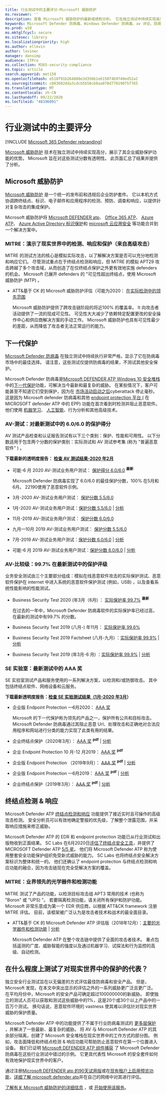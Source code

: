 ```yaml
---
title: 行业测试中的主要评分-Microsoft 威胁防护
ms.reviewer: ''
description: 查看 Microsoft 威胁防护的最新成绩和分析。 它在独立测试中持续实现高分数 (AV 测试、AV 比较级、SE 实验室、MITRE ATT&CK) 。 查看最新的分数和分析。
keywords: Microsoft Defender 防病毒、Windows Defender 防病毒、av 评论、防病毒测试、av 测试、最新 av 分数、检测分数、安全产品测试安全行业测试、行业防病毒测试、最佳防病毒、防病毒、av 测试、av-比较级、SE 实验室、MITRE ATT&CK、endpoint protection 平台、EPP、终结点检测和响应、EDR、Windows 10、Microsoft Defender 防病毒、WDAV、MDATP、Microsoft 威胁防护、安全性、恶意软件、av、防病毒、分数、计分、下一代保护
ms.prod: w10
ms.mktglfcycl: secure
ms.sitesec: library
ms.localizationpriority: high
ms.author: ellevin
author: levinec
manager: dansimp
audience: ITPro
ms.collection: M365-security-compliance
ms.topic: article
search.appverid: met150
ms.openlocfilehash: e518f91b264680e3d356b1e6158f4b9740ed52a2
ms.sourcegitcommit: c083602dda3cdcb5b58cb8aa070d77019075f765
ms.translationtype: MT
ms.contentlocale: zh-CN
ms.lasthandoff: 09/22/2020
ms.locfileid: "48196091"
---
```

# <a name="top-scoring-in-industry-tests"></a>行业测试中的主要评分

[!INCLUDE [Microsoft 365 Defender rebranding](../includes/microsoft-defender.md)]


[Microsoft 威胁防护](https://www.microsoft.com/security/business/threat-protection/integrated-threat-protection) 技术在独立测试中持续实现高分，展示了其企业威胁保护功能的优势。 Microsoft 旨在对这些测试分数有透明性。 此页面汇总了结果并提供了分析。

## <a name="microsoft-threat-protection"></a>Microsoft 威胁防护

[Microsoft 威胁防护](https://docs.microsoft.com/microsoft-365/security/mtp/microsoft-threat-protection) 是一个统一的发布前和违规后企业防护套件。 它以本机方式协调跨终结点、标识、电子邮件和应用程序的检测、预防、调查和响应，以提供针对复杂攻击的集成保护。

Microsoft 威胁防护将 [Microsoft DEFENDER atp](https://www.microsoft.com/microsoft-365/windows/microsoft-defender-atp)、 [Office 365 ATP](https://www.microsoft.com/microsoft-365/exchange/advance-threat-protection)、 [Azure ATP](https://azure.microsoft.com/features/azure-advanced-threat-protection/)、 [Azure Active Directory 标识保护](https://docs.microsoft.com/azure/active-directory/identity-protection/overview-identity-protection)和 [microsoft 云应用安全](https://www.microsoft.com/microsoft-365/enterprise-mobility-security/cloud-app-security) 等功能合并到一个解决方案中。

### <a name="mitre-demonstrated-real-world-detection-response-and-protection-from-advanced-attacks"></a>MITRE：演示了现实世界中的检测、响应和保护（来自高级攻击）

MITRE 的测试方法的核心是模拟实际攻击，以了解解决方案是否可以充分地检测和响应它们。 尽管测试重点在于终结点检测和响应，但 MITRE 的模拟 APT29 攻击跨越了多个攻击域，从而创造了在仅终结点保护之外更有效地实施 defenders 的机会。 Microsoft 已展开 defenders 的 "可见性超出终结点，使用 Microsoft 威胁防护 (MTP) 。

- ATT&基于 CK 的 Microsoft 威胁防护评估（可能为2020： [在实际检测中的领先范围](https://www.microsoft.com/security/blog/2020/05/01/microsoft-threat-protection-leads-real-world-detection-mitre-attck-evaluation/)

    Microsoft 威胁防护提供了跨攻击链阶段的将近100% 的覆盖率。 It 向攻击者活动提供了一流的现成可见性。 可见性大大减少了依赖特定配置更改的安全操作中心和供应商解决方案的手动工作。 Microsoft 威胁防护也具有可见性最少的差距，从而降低了攻击者无法正常运行的能力。

## <a name="next-generation-protection"></a>下一代保护

[Microsoft Defender 防病毒](https://docs.microsoft.com/windows/security/threat-protection/microsoft-defender-antivirus/microsoft-defender-antivirus-in-windows-10) 在独立测试中持续执行非常严格，显示了它在防病毒市场中的最佳选择。 请注意，这些测试仅提供防病毒的结果，不测试其他安全保护。

Microsoft Defender 防病毒是[Microsoft DEFENDER ATP Windows 10 安全堆栈](https://docs.microsoft.com/windows/security/threat-protection/microsoft-defender-atp/microsoft-defender-advanced-threat-protection)中的[下一代保护](https://www.youtube.com/watch?v=Xy3MOxkX_o4)功能，可解决当今最新和最复杂的威胁。 在某些情况下，客户可能甚至不知道它们受到保护，因为在 [市场活动启动之后](https://cloudblogs.microsoft.com/microsoftsecure/2018/03/07/behavior-monitoring-combined-with-machine-learning-spoils-a-massive-dofoil-coin-mining-campaign)cyberattack 停止毫秒。 这是因为 Microsoft defender 防病毒和其他 [endpoint protection 平台 (](https://www.microsoft.com/security/blog/2019/08/23/gartner-names-microsoft-a-leader-in-2019-endpoint-protection-platforms-magic-quadrant/) 在 MICROSOFT defender ATP 中的 EPP) 功能在首次看到时检测并阻止恶意软件。 他们使用 [机器学习](https://cloudblogs.microsoft.com/microsoftsecure/2018/06/07/machine-learning-vs-social-engineering)、 [人工智能](https://cloudblogs.microsoft.com/microsoftsecure/2018/02/14/how-artificial-intelligence-stopped-an-emotet-outbreak)、行为分析和其他高级技术。

### <a name="av-test-protection-score-of-6060-in-the-latest-test"></a>AV-测试：对最新测试中的 6.0/6.0 的保护得分

AV 测试产品检查和认证报告测试有以下三个类别：保护、性能和可用性。 以下分数适用于包含两个分数的保护类别：实际测试和 AV 测试参考集 (称为 "普遍恶意软件" ) 。

**下载最新的透明度报告： [检查 AV 测试结果-2020 年2月](https://query.prod.cms.rt.microsoft.com/cms/api/am/binary/RE4CflZ)**

- 可能-6 月 2020 AV-测试业务用户测试： [保护得分 6.0/6.0](https://www.av-test.org/en/antivirus/business-windows-client/windows-10/june-2020/microsoft-windows-defender-antivirus-4.18-202513/) <sup>**最新**</sup>

    Microsoft Defender 防病毒实现了 6.0/6.0 的最佳保护分数，100% 在5月和6月。 22190使用了恶意软件示例。

- 3月-2020 AV-测试业务用户测试： [保护分数 5.5/6.0](https://www.av-test.org/en/antivirus/business-windows-client/windows-10/february-2020/microsoft-windows-defender-antivirus-4.18-200614/)

- 1月-2020 AV-测试业务用户测试：[保护分数 5.5/6.0](https://www.av-test.org/en/antivirus/business-windows-client/windows-10/february-2020/microsoft-windows-defender-antivirus-4.18-200614/)  |  [分析](https://query.prod.cms.rt.microsoft.com/cms/api/am/binary/RE4CflZ)

- 11月-2019 AV-测试业务用户测试： [保护分数 6.0/6.0](https://www.av-test.org/en/antivirus/business-windows-client/windows-10/december-2019/microsoft-windows-defender-antivirus-4.18-195015/)

- 九月—10月 2019 AV-测试业务用户测试： [保护分数 5.5/6.0](https://www.av-test.org/en/antivirus/business-windows-client/windows-10/october-2019/microsoft-windows-defender-antivirus-4.18-194115/)

- 7月-2019 AV-测试业务用户测试：[保护分数 6.0/6.0](https://www.av-test.org/en/antivirus/business-windows-client/windows-10/august-2019/microsoft-windows-defender-antivirus-4.18-193215/)  |  [分析](https://query.prod.cms.rt.microsoft.com/cms/api/am/binary/RE4kagp)

- 可能-6 月 2019 AV-测试业务用户测试：[保护分数 6.0/6.0](https://www.av-test.org/en/antivirus/business-windows-client/windows-10/june-2019/microsoft-windows-defender-antivirus-4.18-192415/)  |  [分析](https://query.prod.cms.rt.microsoft.com/cms/api/am/binary/RE3Esbl)

### <a name="av-comparatives-protection-rating-of-997-in-the-latest-test"></a>AV-比较级：99.7% 在最新测试中的保护评级

业务安全测试由三个主要部分组成：模拟在线恶意软件攻击的实际保护测试、恶意软件保护在 internet 中进入系统的恶意软件保护测试 (例如，USB) ，以及查看系统性能影响的性能测试。

- Business Security Test 2020 (年3月（6月) ： [实际保护率 99.7%](https://www.av-comparatives.org/tests/business-security-test-2020-march-june/) <sup>**最新**</sup>

    在过去的一年中，Microsoft Defender 防病毒软件的实际保护率已经过高，在最新的测试中有99.7% 的分数。

- Business Security Test 2019 (八月-) 年11月： [实际保护率 99.6%](https://www.av-comparatives.org/tests/business-security-test-2019-august-november/) 

- Business Security Test 2019 Factsheet (八月-九月) ：[实际保护率 99.9%](https://www.av-comparatives.org/tests/business-security-test-august-september-2019-factsheet/)  |  [分析](https://query.prod.cms.rt.microsoft.com/cms/api/am/binary/RE4kagp)

- Business Security Test 2019 (年3月-6 月) ：[实际保护率 99.9%](https://www.av-comparatives.org/tests/business-security-test-2019-march-june/)  |  [分析](https://query.prod.cms.rt.microsoft.com/cms/api/am/binary/RE3Esbl)

### <a name="se-labs-aaa-award-in-the-latest-test"></a>SE 实验室：最新测试中的 AAA 奖

SE 实验室测试产品和服务使用的一系列解决方案，以检测和/或防御攻击。 其中包括终结点软件、网络设备和云服务。

**下载最新透明度报告：[检查 SE 实验测试结果（1月-2020 年3月](https://query.prod.cms.rt.microsoft.com/cms/api/am/binary/RE4C7Iq)）**

- 企业版 Endpoint Protection —6月2020： [AAA 奖](https://selabs.uk/reports/epp-ent-20q2-security-testing/)

    Microsoft 的下一代保护称为领先的产品之一，保护所有公共和目标攻击。 Microsoft Defender 防病毒通过其阻止恶意 Url、处理攻击和正确地对合法应用程序和网站进行分类的能力实现了此类有用的结果。

- 企业终结点保护（2020年3月）： [AAA 奖](https://selabs.uk/download/enterprise/essp/2020/mar-2020-essp.pdf) <sup>**pdf**</sup>  |  [分析](https://query.prod.cms.rt.microsoft.com/cms/api/am/binary/RE4C7Iq)

- 企业 Endpoint Protection 10 月-12 月2019： [AAA 奖](https://selabs.uk/download/enterprise/epp/2019/oct-dec-2019-enterprise.pdf) <sup>**pdf**</sup>

- 企业版 Endpoint Protection （2019年9月）： [AAA 奖](https://selabs.uk/download/enterprise/epp/2019/jul-sep-2019-enterprise.pdf) <sup>**pdf**</sup>  |  [分析](https://query.prod.cms.rt.microsoft.com/cms/api/am/binary/RE4kagp)

- 企业版 Endpoint Protection —6月2019： [AAA 奖](https://selabs.uk/download/enterprise/epp/2019/apr-jun-2019-enterprise.pdf) <sup>**pdf**</sup>  |  [分析](https://query.prod.cms.rt.microsoft.com/cms/api/am/binary/RE3Esbl)

- 企业终结点保护（2019年3月）： [AAA 奖](https://selabs.uk/download/enterprise/epp/2019/jan-mar-2019-enterprise.pdf) <sup>**pdf**</sup>  |  [分析](https://query.prod.cms.rt.microsoft.com/cms/api/am/binary/RE3Esbl)

## <a name="endpoint-detection--response"></a>终结点检测 & 响应

Microsoft Defender ATP [终结点检测和响应](https://docs.microsoft.com/windows/security/threat-protection/microsoft-defender-atp/overview-endpoint-detection-response) 功能提供了接近实时且可操作的高级攻击检测。 安全分析员可以有效地确定警报的优先级，了解整个泄露范围，并采取响应措施来修正威胁。

Microsoft Defender ATP 的 EDR 和 endpoint protection 功能已从行业测试和出版物收到正面结果。 SC Labs 在6月2020日[评估了终结点安全工具](https://www.scmagazine.com/home/reviews/sc-product-reviews-endpoint-security/)，并提供了 MICROSOFT Defender ATP [5/5 星](https://www.scmagazine.com/review/microsoft-defender-advanced-threat-protection/)。 他们将 Microsoft Defender ATP 称为使用整套安全功能保护组织免受新式威胁的能力。 SC Labs 也将终结点安全解决方案标识为整体和统一的。 他们还确认了 endpoint protection 与终结点检测和响应功能的融合，因为攻击链现在完全受解决方案的覆盖。

### <a name="mitre-industry-leading-optics-and-detection-capabilities"></a>MITRE：业界领先的光学器件和检测功能

MITRE 测试了产品的功能，以检测目标攻击组 APT3 常用的技术 (也称为 "Boron" 或 "UPS) "。 若要隔离检测功能，请关闭所有保护和防护功能。 Microsoft 非常乐意成为第一个 EDR 供应商，以根据 ATT&CK framework 注册 MITRE 评估。 目前，该框架被广泛认为是攻击者技术和战术的最全面目录。

- ATT&基于 CK 的 Microsoft Defender ATP 评估版（2018年12月）：[主要的光学器件和检测功能](https://www.microsoft.com/security/blog/2018/12/03/insights-from-the-mitre-attack-based-evaluation-of-windows-defender-atp/)  |  [分析](https://techcommunity.microsoft.com/t5/Windows-Defender-ATP/MITRE-evaluation-highlights-industry-leading-EDR-capabilities-in/ba-p/369831)

    Microsoft Defender ATP 在整个攻击链中提供了全面的攻击者技术。 重点包括遥测的广度、威胁智能的强度以及通过机器学习、试探法和行为监控的高级、自动检测。

## <a name="to-what-extent-are-tests-representative-of-protection-in-the-real-world"></a>在什么程度上测试了对现实世界中的保护的代表？

独立安全行业测试旨在以无偏差的方式评估最佳防病毒和安全产品。 但是，Microsoft 发现，在本文中突出显示的评估之外的一系列威胁更广泛且更广泛。 在平均月份中，Microsoft 的安全产品可确定超过100000000的新威胁。 即使独立的测试人员可以获取和测试这些威胁中的1%，这是20个或30个以上产品中的一百万个测试。 换句话说，恶意软件环境的 vastness 使其难以评估针对现实世界威胁的保护质量。

Microsoft Defender ATP 中的功能提供了不属于行业防病毒测试的 [更多层保护](https://cloudblogs.microsoft.com/microsoftsecure/2017/12/11/detonating-a-bad-rabbit-windows-defender-antivirus-and-layered-machine-learning-defenses) ，并解决了一些最新、最复杂的威胁。 将 AV 与 Microsoft Defender ATP 的其余部分隔离，创建了 Microsoft 安全堆栈在现实世界中的工作方式的部分图。 例如，攻击面降低和终结点检测 & 响应功能可帮助防止恶意软件在第一个位置进入设备。 我们已证明 [Microsoft DEFENDER ATP 组件捕获](https://query.prod.cms.rt.microsoft.com/cms/api/am/binary/RE2ouJA) 了 Microsoft Defender 防病毒在这些行业测试中错过的示例。 它更具代表性 Microsoft 的安全套件如何有效地保护现实世界中的客户。

通过注册[Microsoft DEFENDER atp 的90天试用版](https://www.microsoft.com/microsoft-365/windows/microsoft-defender-atp)或在[现有租户上启用预览功能](https://docs.microsoft.com/windows/security/threat-protection/microsoft-defender-atp/preview)，[详细了解 microsoft defender atp](https://docs.microsoft.com/windows/security/threat-protection/microsoft-defender-atp/microsoft-defender-advanced-threat-protection)并在自己的网络中对其进行评估。

[了解有关 Microsoft 威胁防护的详细信息](https://www.microsoft.com/security/business/threat-protection/integrated-threat-protection) ，或 [开始使用该服务](https://docs.microsoft.com/microsoft-365/security/mtp/mtp-enable)。
